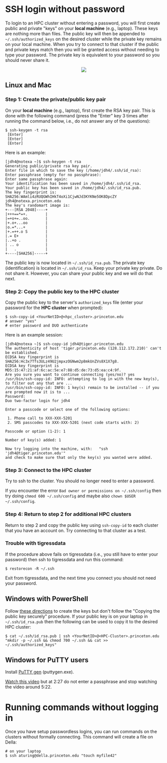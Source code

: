 # SSH login without password

To login to an HPC cluster without entering a password, you will first create public and private "keys" on your **local machine** (e.g., laptop). These keys are nothing more than files. The public key will then be appended to `~/.ssh/authorized_keys` on the desired cluster while the private key remains on your local machine. When you try to connect to that cluster if the public and private keys match then you will be granted access without needing to type your password. The private key is equivalent to your password so you should never share it.

 <p align="center"><img src="http://itdoc.hitachi.co.jp/manuals/3021/3021335010e/GRAPHICS/ZU020130.GIF" align="center"></p>

## Linux and Mac

### Step 1: Create the private/public key pair

On your **local machine** (e.g., laptop), first create the RSA key pair. This is done with the following command (press the "Enter" key 3 times after running the command below, i.e., do not answer any of the questions):

```
$ ssh-keygen -t rsa
 [Enter] 
 [Enter] 
 [Enter] 
```

Here is an example:

```
[jdh4@notexa ~]$ ssh-keygen -t rsa
Generating public/private rsa key pair.
Enter file in which to save the key (/home/jdh4/.ssh/id_rsa): 
Enter passphrase (empty for no passphrase): 
Enter same passphrase again: 
Your identification has been saved in /home/jdh4/.ssh/id_rsa.
Your public key has been saved in /home/jdh4/.ssh/id_rsa.pub.
The key fingerprint is:
SHA256:WAmli4zRUQGWhIHkT4oXi1CjwNJd3KYKNe5OK8DpcZY jdh4@notexa.princeton.edu
The key's randomart image is:
+---[RSA 2048]----+
|+++==*=+.        |
|=+o+=..oo.       |
|+.o+...oo        |
|o.=*...+         |
|+.=++.o S        |
|.= E+            |
|..+o .           |
| .. o            |
|   .             |
+----[SHA256]-----+
```

The public key is now located in `~/.ssh/id_rsa.pub`. The private key (identification) is located in `~/.ssh/id_rsa`. Keep your private key private. Do not share it. However, you can share your public key and we will do that next.

### Step 2: Copy the public key to the HPC cluster

Copy the public key to the server's `authorized_keys` file (enter your password for the **HPC cluster** when prompted):

```
$ ssh-copy-id <YourNetID>@<hpc_cluster>.princeton.edu
# answer "yes"
# enter password and DUO authenticate
```

Here is an example session:

```
[jdh4@notexa ~]$ ssh-copy-id jdh4@tiger.princeton.edu
The authenticity of host 'tiger.princeton.edu (128.112.172.210)' can't be established.
ECDSA key fingerprint is SHA256:Hc3x7Tfs3ULz49U2jmpxzOGNwm2p8mkUnZVs8X1X7g8.
ECDSA key fingerprint is MD5:15:47:21:af:6c:ac:5e:e7:88:d5:de:73:d5:ea:c4:9f.
Are you sure you want to continue connecting (yes/no)? yes
/usr/bin/ssh-copy-id: INFO: attempting to log in with the new key(s), to filter out any that are ...
/usr/bin/ssh-copy-id: INFO: 1 key(s) remain to be installed -- if you are prompted now it is to ...
Password: 
Duo two-factor login for jdh4

Enter a passcode or select one of the following options:

 1. Phone call to XXX-XXX-5201
 2. SMS passcodes to XXX-XXX-5201 (next code starts with: 2)

Passcode or option (1-2): 1

Number of key(s) added: 1

Now try logging into the machine, with:   "ssh 'jdh4@tiger.princeton.edu'"
and check to make sure that only the key(s) you wanted were added.
```

### Step 3: Connect to the HPC cluster

Try to ssh to the cluster. You should no longer need to enter a password.

If you encounter the error `Bad owner or permissions on ~/.ssh/config` then try doing `chmod 600 ~/.ssh/config` and maybe also `chown $USER ~/.ssh/config`.

### Step 4: Return to step 2 for additional HPC clusters

Return to step 2 and copy the public key using `ssh-copy-id` to each cluster that you have an account on. Try connecting to that cluster as a test.

### Trouble with tigressdata

If the procedure above fails on tigressdata (i.e., you still have to enter your password) then ssh to tigressdata and run this command:

```
$ restorecon -R ~/.ssh
```

Exit from tigressdata, and the next time you connect you should not need your password.

## Windows with PowerShell

Follow [these directions](https://www.techrepublic.com/blog/10-things/how-to-generate-ssh-keys-in-openssh-for-windows-10/) to create the keys but don't follow the "Copying the public key securely" procedure. If your public key is on your laptop in `~/.ssh/id_rsa.pub` then the following can be used to copy it to the desired HPC cluster:

```
$ cat ~/.ssh/id_rsa.pub | ssh <YourNetID>@<HPC-Cluster>.princeton.edu "mkdir -p ~/.ssh && chmod 700 ~/.ssh && cat >>  ~/.ssh/authorized_keys"
```

## Windows for PuTTY users

Install [PuTTY gen](https://www.chiark.greenend.org.uk/~sgtatham/putty/latest.html) (puttygen.exe).

[Watch this video](https://youtu.be/2nkAQ9M6ZF8) but at 2:27 do not enter a passphrase and stop watching the video around 5:22.

# Running commands without logging in

Once you have setup passwordless logins, you can run commands on the clusters without formally connecting. This command will create a file on Della:

```
# on your laptop
$ ssh aturing@della.princeton.edu "touch myfile42"
```
